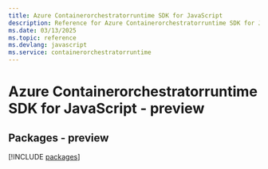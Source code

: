 ```yaml
---
title: Azure Containerorchestratorruntime SDK for JavaScript
description: Reference for Azure Containerorchestratorruntime SDK for JavaScript
ms.date: 03/13/2025
ms.topic: reference
ms.devlang: javascript
ms.service: containerorchestratorruntime
---
```

# Azure Containerorchestratorruntime SDK for JavaScript - preview
## Packages - preview
[!INCLUDE [packages](containerorchestratorruntime-index.md)]